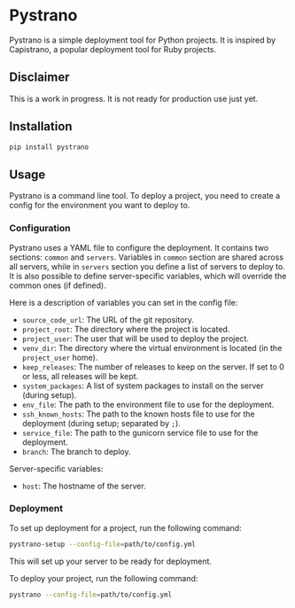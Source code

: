 # Pystrano

Pystrano is a simple deployment tool for Python projects.
It is inspired by Capistrano, a popular deployment tool for
Ruby projects.

## Disclaimer

This is a work in progress. It is not ready for production use
just yet.

## Installation

```bash
pip install pystrano
```

## Usage

Pystrano is a command line tool. To deploy a project, you need
to create a config for the environment you want to deploy to.

### Configuration

Pystrano uses a YAML file to configure the deployment. It contains two sections: `common` and `servers`. Variables in `common` section are shared across all servers, while in `servers` section you define a list of servers to deploy to. It is also possible to define server-specific variables, which will override the common ones (if defined).

Here is a description of variables you can set in the config file:

- `source_code_url`: The URL of the git repository.
- `project_root`: The directory where the project is located.
- `project_user`: The user that will be used to deploy the project.
- `venv_dir`: The directory where the virtual environment is located (in the `project_user` home).
- `keep_releases`: The number of releases to keep on the server. If set to 0 or less, all releases will be kept.
- `system_packages`: A list of system packages to install on the server (during setup).
- `env_file`: The path to the environment file to use for the deployment.
- `ssh_known_hosts`: The path to the known hosts file to use for the deployment (during setup; separated by `;`).
- `service_file`: The path to the gunicorn service file to use for the deployment.
- `branch`: The branch to deploy.

Server-specific variables:

- `host`: The hostname of the server.

### Deployment

To set up deployment for a project, run the following command:

```bash
pystrano-setup --config-file=path/to/config.yml
```

This will set up your server to be ready for deployment.

To deploy your project, run the following command:

```bash
pystrano --config-file=path/to/config.yml
```
